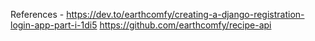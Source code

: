 References - 
https://dev.to/earthcomfy/creating-a-django-registration-login-app-part-i-1di5
https://github.com/earthcomfy/recipe-api